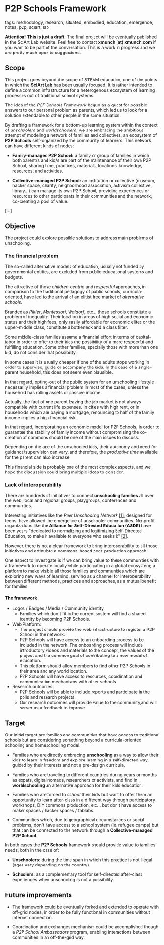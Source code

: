# P2P Schools Framework 

tags: methodology, research, situated, embodied, education, emergence, notes, p2p, sciart, lab

**Attention!** **This is just a draft.**
 The final project will be eventually published in the SciArt Lab website. Feel free to contact **xmunch (at) xmunch.com** if you want to be part of the conversation. This is a work in progress and we are pretty much open to suggestions. 

## Scope

This project goes beyond the scope of STEAM education, one of the points in which the **SciArt Lab** has been usually focused. It is rather intended to define a common infrastructure for a heterogenous ecosystem of learning processes out of traditional school systems.

The idea of the *P2P Schools Framework* begun as a quest for possible answers to our personal problem as parents, which led us to look for a solution extendable to other people in the same situation.

By drafting a framework for a bottom-up learning system within the context of *unschoolers* and *worldschoolers*, we are embracing the ambitious attempt of modeling a network of families and collectives, an ecosystem of **P2P Schools** self-organized by the community of learners. This network can have different kinds of nodes:

  * **Family-managed P2P School:** a family or group of families in which both parent/s and kid/s are part of the maintenance of their own P2P School, sharing time, practices, materials, locations, knowledge, resources, and activities.
  
  * **Collective-managed P2P School:** an institution or collective (museum,  hacker space, charity, neighborhood association, activism collective, library...) can manage its own P2P School, providing experiences or resources to other participants in their communities and the network, co-creating a pool of value.

  [...]


## Objective  

The project could explore possible solutions to address main problems of unschooling.

### The financial problem 

The so-called alternative models of education, usually not funded by governmental entities, are excluded from public educational systems and budgets.

The attractive of those *children-centric* and *respectful* approaches, in comparison to the traditional pedagogy of public schools, curricula-oriented, have led to the arrival of an elitist free market of *alternative schools*.

Branded as *Pikler*, *Montessori*, *Waldorf*, etc... those schools constitute a problem of inequality. Their location in areas of high social and economic status and their high fees, only easily affordable for economic elites or the upper-middle class, constitute a bottleneck and a class filter.

Some middle-class families assume a financial effort in terms of capital-labor in order to offer to their kids the possibility of a more respectful and fulfilling education. Some other families, specially those with more than one kid, do not consider that possibility. 

In some cases it is usually cheaper if one of the adults stops working in order to supervise, guide or accompany the kids. In the case of a single-parent household, this does not seem even plausible.

In that regard, opting-out of the public system for an unschooling lifestyle necessarily implies a financial problem in most of the cases, unless the household has rolling assets or passive income.

Actually, the fact of one parent leaving the job market is not always compatible with current life expenses. In cities with high rent, or in households which are paying a mortgage, renouncing to half of the family income implies a high financial risk. 

In that regard, incorporating an economic model for P2P Schools, in order to guarantee the stability of family income without compromising the co-creation of commons should be one of the main issues to discuss.

Depending on the age of the unschooled kids, their autonomy and  need for guidance/supervision can vary, and therefore, the *productive time* available for the parent can also increase. 

This financial side is probably one of the most complex aspects, and we hope the discussion could bring multiple ideas to consider. 

### Lack of interoperability

There are hundreds of initiatives to connect **unschooling families** all over the web, local and regional groups, playgroups, conferences and communities.

Interesting initiatives like the *Peer Unschooling Network* [[1]](https://peerunschooling.net), designed for teens, have allowed the emergence of unschooler communities. Nonprofit organizations like the **Alliance for Self-Directed Education (ASDE)** have been years "dedicated to normalizing and legitimizing Self-Directed Education, to make it available to everyone who seeks it" [[2]](https://www.self-directed.org/).

However, there is not a clear framework to bring interoperability to all those initiatives and articulate a commons-based peer-production approach.

One aspect to investigate is if we can bring value to these communities with a framework to operate locally while participating in a global ecosystem; a platform to make visible all those families and communities which are exploring new ways of learning, serving as a channel for interoperability between different methods, practices and approaches, as a mutual benefit for families. 

#### The framework

* Logos / Badges / Media / Community identity 
  * Families which don't fit in the current system will find a shared identity by becoming P2P Schools. 
* Web Platform:
  * The project should provide the web infrastructure to register a P2P School in the network.
  * P2P Schools will have access to an onboarding process to be included in the network. The onboarding process will include introductory videos and materials to the concept, the values of the project and the common goal of contributing to a new model of education.
  * This platform should allow members to find other P2P Schools in their area and any world location. 
  * P2P Schools will have access to resources, coordination and communication mechanisms with other schools.
* Research outcomes:  
  * P2P Schools will be able to include reports and participate in the polls and research projects.
  * Our research outcomes will provide value to the community,and will server as a feedback to improve.

## Target

Our initial target are families and communities that have access to traditional schools but are considering something beyond a curricula-oriented schooling and homeschooling model:

* Families who are directly embracing **unschooling** as a way to allow their kids to learn in freedom and explore learning in a self-directed way, guided by their interests and not a pre-design curricula.

* Families who are traveling to different countries during years or months as expats, digital nomads, researchers or activists, and find in **worldschooling** an alternative approach for their kids education.

* Families who are forced to *school* their kids but want to offer them an opportunity to learn after-class in a different way through participatory workshops, DIY commons production, etc... but don't have access to maker spaces / hacker spaces / fablabs. 

* Communities which, due to geographical circumstances or social problems, don't have access to a school system (ie. refugee camps) but that can be connected to the network through a **Collective-managed P2P School**.

In both cases the **P2P Schools** framework should provide value to families' needs, both in the case of:

* **Unschoolers**: during the time span in which this practice is not illegal (ages vary depending on the country).

* **Schoolers**: as a complementary tool for self-directed after-class experiences when unschooling is not a possibility.


## Future improvements

* The framework could be eventually forked and extended to operate with off-grid nodes, in order to be fully functional in communities without internet connection.

* Coordination and exchanges mechanism could be accomplished though a *P2P School Ambassadors* program, enabling interactions between communities in an off-the-grid way.

